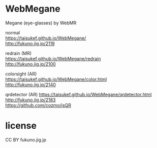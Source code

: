 # WebMegane
Megane (eye-glasses) by WebMR  

normal  
https://taisukef.github.io/WebMegane/  
http://fukuno.jig.jp/2119  

redrain (MR)  
https://taisukef.github.io/WebMegane/redrain  
http://fukuno.jig.jp/2100  

colorsight (AR)  
https://taisukef.github.io/WebMegane/color.html  
http://fukuno.jig.jp/2140  

qrdetector (AR)
https://taisukef.github.io/WebMegane/qrdetector.html  
http://fukuno.jig.jp/2183  
https://github.com/cozmo/jsQR  

# license  
CC BY fukuno.jig.jp  

